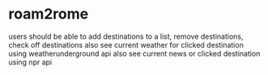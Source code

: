# roam2rome

users should be able to add destinations to a list, remove destinations, check off destinations
also see current weather for clicked destination using weatherunderground api
also see current news or clicked destination using npr api